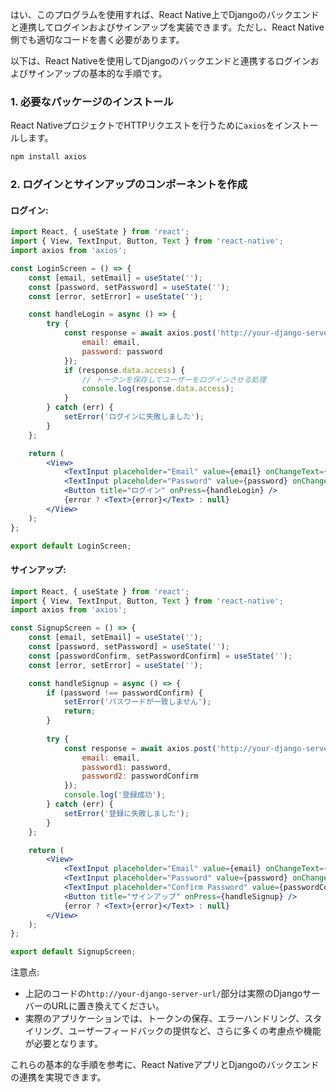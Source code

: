 はい、このプログラムを使用すれば、React Native上でDjangoのバックエンドと連携してログインおよびサインアップを実装できます。ただし、React Native側でも適切なコードを書く必要があります。

以下は、React Nativeを使用してDjangoのバックエンドと連携するログインおよびサインアップの基本的な手順です。

### 1. 必要なパッケージのインストール
React NativeプロジェクトでHTTPリクエストを行うために`axios`をインストールします。
```bash
npm install axios
```

### 2. ログインとサインアップのコンポーネントを作成

#### ログイン:
```jsx
import React, { useState } from 'react';
import { View, TextInput, Button, Text } from 'react-native';
import axios from 'axios';

const LoginScreen = () => {
    const [email, setEmail] = useState('');
    const [password, setPassword] = useState('');
    const [error, setError] = useState('');

    const handleLogin = async () => {
        try {
            const response = await axios.post('http://your-django-server-url/api/token/', {
                email: email,
                password: password
            });
            if (response.data.access) {
                // トークンを保存してユーザーをログインさせる処理
                console.log(response.data.access);
            }
        } catch (err) {
            setError('ログインに失敗しました');
        }
    };

    return (
        <View>
            <TextInput placeholder="Email" value={email} onChangeText={setEmail} />
            <TextInput placeholder="Password" value={password} onChangeText={setPassword} secureTextEntry={true} />
            <Button title="ログイン" onPress={handleLogin} />
            {error ? <Text>{error}</Text> : null}
        </View>
    );
};

export default LoginScreen;
```

#### サインアップ:
```jsx
import React, { useState } from 'react';
import { View, TextInput, Button, Text } from 'react-native';
import axios from 'axios';

const SignupScreen = () => {
    const [email, setEmail] = useState('');
    const [password, setPassword] = useState('');
    const [passwordConfirm, setPasswordConfirm] = useState('');
    const [error, setError] = useState('');

    const handleSignup = async () => {
        if (password !== passwordConfirm) {
            setError('パスワードが一致しません');
            return;
        }
        
        try {
            const response = await axios.post('http://your-django-server-url/signup/', {
                email: email,
                password1: password,
                password2: passwordConfirm
            });
            console.log('登録成功');
        } catch (err) {
            setError('登録に失敗しました');
        }
    };

    return (
        <View>
            <TextInput placeholder="Email" value={email} onChangeText={setEmail} />
            <TextInput placeholder="Password" value={password} onChangeText={setPassword} secureTextEntry={true} />
            <TextInput placeholder="Confirm Password" value={passwordConfirm} onChangeText={setPasswordConfirm} secureTextEntry={true} />
            <Button title="サインアップ" onPress={handleSignup} />
            {error ? <Text>{error}</Text> : null}
        </View>
    );
};

export default SignupScreen;
```

注意点:
- 上記のコードの`http://your-django-server-url/`部分は実際のDjangoサーバーのURLに置き換えてください。
- 実際のアプリケーションでは、トークンの保存、エラーハンドリング、スタイリング、ユーザーフィードバックの提供など、さらに多くの考慮点や機能が必要となります。

これらの基本的な手順を参考に、React NativeアプリとDjangoのバックエンドの連携を実現できます。
